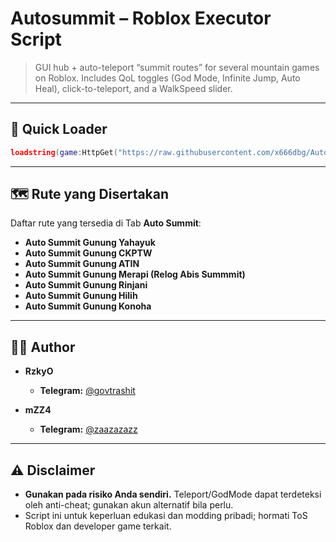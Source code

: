# Autosummit – Roblox Executor Script

> GUI hub + auto-teleport “summit routes” for several mountain games on Roblox. Includes QoL toggles (God Mode, Infinite Jump, Auto Heal), click-to-teleport, and a WalkSpeed slider.

---

## 🏁 Quick Loader

```lua
loadstring(game:HttpGet("https://raw.githubusercontent.com/x666dbg/Auto-Summit/refs/heads/main/main.lua", true))()
```

---

## 🗺️ Rute yang Disertakan

Daftar rute yang tersedia di Tab **Auto Summit**:
- **Auto Summit Gunung Yahayuk**
- **Auto Summit Gunung CKPTW**
- **Auto Summit Gunung ATIN**
- **Auto Summit Gunung Merapi (Relog Abis Summmit)**
- **Auto Summit Gunung Rinjani**
- **Auto Summit Gunung Hilih**
- **Auto Summit Gunung Konoha**

---

## 👨‍💻 Author

* **RzkyO**
    * **Telegram:** [@govtrashit](https://t.me/govtrashit)
 
* **mZZ4**
    * **Telegram:** [@zaazazazz](https://t.me/zaazazazz)

---

## ⚠️ Disclaimer

- **Gunakan pada risiko Anda sendiri.** Teleport/GodMode dapat terdeteksi oleh anti-cheat; gunakan akun alternatif bila perlu.
- Script ini untuk keperluan edukasi dan modding pribadi; hormati ToS Roblox dan developer game terkait.
